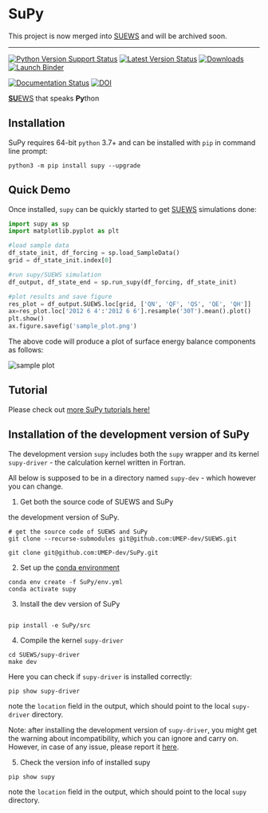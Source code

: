 # SuPy

This project is now merged into [SUEWS](github.com/UMEP-dev/SUEWS) and will be archived soon.


---------

[![Python Version Support Status](https://img.shields.io/pypi/pyversions/supy.svg)](https://pypi.org/project/supy)
[![Latest Version Status](https://img.shields.io/pypi/v/supy.svg)](https://pypi.org/project/supy)
[![Downloads](https://pepy.tech/badge/supy)](https://pepy.tech/project/supy)
[![Launch Binder](https://mybinder.org/badge_logo.svg)](https://mybinder.org/v2/gh/UMEP-dev/SuPy/main)

[![Documentation Status](https://readthedocs.org/projects/supy/badge/?version=latest)](https://supy.readthedocs.io/en/latest/?badge=latest)
[![DOI](https://zenodo.org/badge/DOI/10.5281/zenodo.2574404.svg)](https://doi.org/10.5281/zenodo.2574404)



[**SU**EWS](https://suews-docs.readthedocs.io) that speaks **Py**thon

## Installation

SuPy requires 64-bit `python` 3.7+ and can be installed with `pip` in command line prompt:


```shell
python3 -m pip install supy --upgrade
```

## Quick Demo

Once installed, `supy` can be quickly started to get [SUEWS](https://suews-docs.readthedocs.io) simulations done:

```python {cmd}
import supy as sp
import matplotlib.pyplot as plt

#load sample data
df_state_init, df_forcing = sp.load_SampleData()
grid = df_state_init.index[0]

#run supy/SUEWS simulation
df_output, df_state_end = sp.run_supy(df_forcing, df_state_init)

#plot results and save figure
res_plot = df_output.SUEWS.loc[grid, ['QN', 'QF', 'QS', 'QE', 'QH']]
ax=res_plot.loc['2012 6 4':'2012 6 6'].resample('30T').mean().plot()
plt.show()
ax.figure.savefig('sample_plot.png')
```

The above code will produce a plot of surface energy balance components as follows:

![sample plot](./sample_plot.png)

## Tutorial

Please check out [more SuPy tutorials here!](https://supy.readthedocs.io/en/latest/tutorial/tutorial.html)

## Installation of the development version of SuPy

The development version `supy` includes both the `supy` wrapper and its kernel `supy-driver` - the calculation kernel written in Fortran.

All below is supposed to be in a directory named `supy-dev` - which however you can change.


1. Get both the source code of SUEWS and SuPy

the development version of SuPy.

``` shell
# get the source code of SUEWS and SuPy
git clone --recurse-submodules git@github.com:UMEP-dev/SUEWS.git

git clone git@github.com:UMEP-dev/SuPy.git

```

2. Set up the [conda environment](https://conda.io/docs/user-guide/tasks/manage-environments.html)


```shell
conda env create -f SuPy/env.yml
conda activate supy

```

3. Install the dev version of SuPy

```shell

pip install -e SuPy/src

```


4. Compile the kernel `supy-driver`

```shell
cd SUEWS/supy-driver
make dev

```

Here you can check if `supy-driver` is installed correctly:

```shell
pip show supy-driver
```
note the `location` field in the output, which should point to the local `supy-driver` directory.


Note: after installing the development version of `supy-driver`, you might get the warning about incompatibility, which you can ignore and carry on. However, in case of any issue, please report it [here](https://github.com/UMEP-dev/SuPy/issues/new?assignees=&labels=&template=issue-report.md).



5. Check the version info of installed supy

```shell
pip show supy
```
note the `location` field in the output, which should point to the local `supy` directory.
